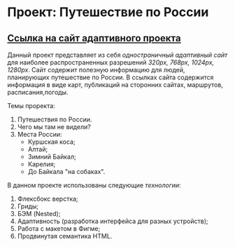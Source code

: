 # Проект: Путешествие по России

[Ссылка на сайт адаптивного проекта](https://julia-sukhova.github.io/russian-travel/index.html)
---
Данный проект представляет из себя *одностраничный адаптивный сайт*
для наиболее распространенных разрешений *320px, 768px, 1024px, 1280px*.
Сайт содержит полезную информацию для людей, планирующих путешествие по России.
В ссылках сайта содержится информация в виде карт, публикаций на сторонних сайтах,
маршрутов, расписания,погоды.

Темы проректа:

1. Путешествия по России.
2. Чего мы там не видели?
3. Места России:
   * Куршская коса;
   * Алтай;
   * Зимний Байкал;
   * Карелия;
   * До Байкала "на собаках".
  
В данном проекте использованы следующие *технологии*:

1. Флексбокс верстка;
2. Гриды;
3. БЭМ (Nested);
4. Адаптивность (разработка интерфейса для разных устройств);
5. Работа с макетом в Фигме;
6. Продвинутая семантика HTML.

